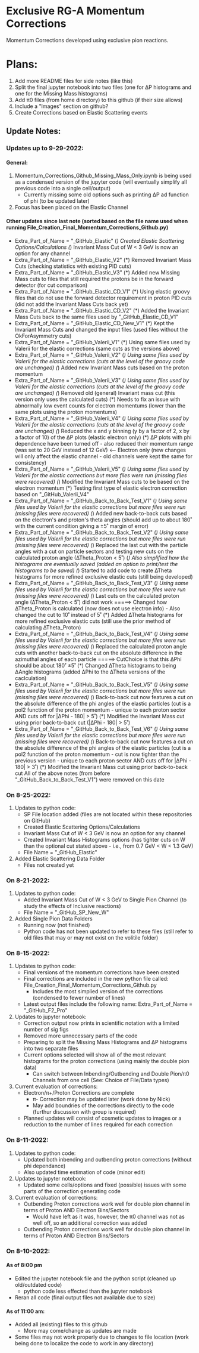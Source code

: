# Exclusive RG-A Momentum Corrections
Momentum Corrections developed using exclusive pion reactions.


# Plans:
1) Add more README files for side notes (like this)
2) Split the final jupyter notebook into two files (one for ∆P histograms and one for the Missing Mass histograms)
3) Add π0 files (from home directory) to this github (if their size allows)
4) Include a "Images" section on github?
5) Create Corrections based on Elastic Scattering events

## Update Notes:


### Updates up to 9-29-2022:
#### General:
1) Momentum_Corrections_Github_Missing_Mass_Only.ipynb is being used as a condensed version of the jupyter code (will eventually simplify all previous code into a single cell/output)
    * Currently missing some old options such as printing ∆P ad function of phi (to be updated later)
2) Focus has been placed on the Elastic Channel
#### Other updates since last note (sorted based on the file name used when running File_Creation_Final_Momentum_Corrections_Github.py)
* Extra_Part_of_Name = "_GitHub_Elastic"
    (*) Created Elastic Scattering Options/Calculations
    (*) Invariant Mass Cut of W < 3 GeV is now an option for any channel
* Extra_Part_of_Name = "_GitHub_Elastic_V2"
    (*) Removed Invariant Mass Cuts (checking statistics with existing PID cuts)
* Extra_Part_of_Name = "_GitHub_Elastic_V3"
    (*) Added new Missing Mass cuts to files that still required the protons be in the forward detector (for cut comparison)
* Extra_Part_of_Name = "_GitHub_Elastic_CD_V1"
    (*) Using elastic groovy files that do not use the forward detector requirement in proton PID cuts (did not add the Invariant Mass Cuts back yet)
* Extra_Part_of_Name = "_GitHub_Elastic_CD_V2"
    (*) Added the Invariant Mass Cuts back to the same files used by "_GitHub_Elastic_CD_V1"
* Extra_Part_of_Name = "_GitHub_Elastic_CD_New_V1"
    (*) Kept the Invariant Mass Cuts and changed the input files (used files without the OkForAsymmetry cuts)
* Extra_Part_of_Name = "_GitHub_Valerii_V1"
    (*) Using same files used by Valerii for the elastic corrections (same cuts as the versions above)
* Extra_Part_of_Name = "_GitHub_Valerii_V2"
    (*) Using same files used by Valerii for the elastic corrections (cuts at the level of the groovy code are unchanged)
    (*) Added new Invariant Mass cuts based on the proton momentum
* Extra_Part_of_Name = "_GitHub_Valerii_V3"
    (*) Using same files used by Valerii for the elastic corrections (cuts at the level of the groovy code are unchanged)
    (*) Removed old (general) Invariant mass cut (this version only uses the calculated cuts)
    (*) Needs to fix an issue with abnormally low event counts for electron momentums (lower than the same plots using the proton momentums)
* Extra_Part_of_Name = "_GitHub_Valerii_V4"
    (*) Using same files used by Valerii for the elastic corrections (cuts at the level of the groovy code are unchanged)
    (*) Reduced the x and y binning (y by a factor of 2, x by a factor of 10) of the ∆P plots (elastic electron only)
    (*) ∆P plots with phi dependence have been turned off - also reduced their momentum range (was set to 20 GeV instead of 12 GeV) <-- Electron only (new changes will only affect the elastic channel - old channels were kept the same for consistency) 
* Extra_Part_of_Name = "_GitHub_Valerii_V5"
    (*) Using same files used by Valerii for the elastic corrections but more files were run (missing files were recovered)
    (*) Modified the Invariant Mass cuts to be based on the electron momentum
    (*) Testing first type of elastic electron correction based on "_GitHub_Valerii_V4"
* Extra_Part_of_Name = "_GitHub_Back_to_Back_Test_V1"
    (*) Using same files used by Valerii for the elastic corrections but more files were run (missing files were recovered)
    (*) Added new back-to-back cuts based on the electron's and proton's theta angles (should add up to about 180˚ with the current condition giving a ±5˚ margin of error)
* Extra_Part_of_Name = "_GitHub_Back_to_Back_Test_V2"
    (*) Using same files used by Valerii for the elastic corrections but more files were run (missing files were recovered)
    (*) Replaced the last cut with the particle angles with a cut on particle sectors and testing new cuts on the calculated proton angle (∆Theta_Proton < 5˚)
    (*) Also simplified how the histograms are eventually saved (added an option to print/test the histograms to be saved)
    (*) Started to add code to create ∆Theta histograms for more refined exclusive elastic cuts (still being developed)
* Extra_Part_of_Name = "_GitHub_Back_to_Back_Test_V3"
    (*) Using same files used by Valerii for the elastic corrections but more files were run (missing files were recovered)
    (*) Last cuts on the calculated proton angle (∆Theta_Proton < 5˚) did not work =====> Changed how ∆Theta_Proton is calculated (now does not use electron info) - Also changed the cut to 10˚ instead of 5˚
    (*) Added ∆Theta histograms for more refined exclusive elastic cuts (still use the prior method of calculating ∆Theta_Proton)
* Extra_Part_of_Name = "_GitHub_Back_to_Back_Test_V4"
    (*) Using same files used by Valerii for the elastic corrections but more files were run (missing files were recovered)
    (*) Replaced the calculated proton angle cuts with another back-to-back cut on the absolute difference in the azimuthal angles of each particle =====> CutChoice is that this ∆Phi should be about 180˚ ±5˚
    (*) Changed ∆Theta histograms to being ∆Angle histograms (added ∆Phi to the ∆Theta versions of the caclculation)
* Extra_Part_of_Name = "_GitHub_Back_to_Back_Test_V5"
    (*) Using same files used by Valerii for the elastic corrections but more files were run (missing files were recovered)
    (*) Back-to-back cut now features a cut on the absolute difference of the phi angles of the elastic particles (cut is a pol2 function of the proton momentum - unique to each proton sector AND cuts off for |∆Phi - 180| > 5˚)
    (*) Modified the Invariant Mass cut using prior back-to-back cut (|∆Phi - 180| > 5˚)
* Extra_Part_of_Name = "_GitHub_Back_to_Back_Test_V6"
    (*) Using same files used by Valerii for the elastic corrections but more files were run (missing files were recovered)
    (*) Back-to-back cut now features a cut on the absolute difference of the phi angles of the elastic particles (cut is a pol2 function of the proton momentum - cut is now tighter than the previous version - unique to each proton sector AND cuts off for |∆Phi - 180| > 3˚)
    (*) Modified the Invariant Mass cut using prior back-to-back cut
All of the above notes (from before "_GitHub_Back_to_Back_Test_V1") were removed on this date



### On 8-25-2022:
1) Updates to python code:
    * SP File location added (files are not located within these repositories on GitHub)
    * Created Elastic Scattering Options/Calculations
    * Invariant Mass Cut of W < 3 GeV is now an option for any channel
    * Created Invariant Mass Histograms options (has tighter cuts on W than the optional cut stated above - i.e., from 0.7 GeV < W < 1.3 GeV)
    * File Name = "_GitHub_Elastic"
2) Added Elastic Scattering Data Folder
    * Files not created yet



### On 8-21-2022:
1) Updates to python code:
    * Added Invariant Mass Cut of W < 3 GeV to Single Pion Channel (to study the effects of Inclusive reactions)
    * File Name = "_GitHub_SP_New_W"
2) Added Single Pion Data Folders
    * Running now (not finished)
    * Python code has not been updated to refer to these files (still refer to old files that may or may not exist on the volitile folder)
    
    

### On 8-15-2022:
1) Updates to python code:
    * Final versions of the momentum corrections have been created
    * Final corrections are included in the new python file called: File_Creation_Final_Momentum_Corrections_Github.py
        * Includes the most simplied version of the corrections (condensed to fewer number of lines)
    * Latest output files include the following name: Extra_Part_of_Name = "_GitHub_F2_Pro"
2) Updates to jupyter notebook:
    * Correction output now prints in scientific notation with a limited number of sig figs
    * Removed more unnecessary parts of the code
    * Preparing to split the Missing Mass Histograms and ∆P histograms into two separate files
    * Current options selected will show all of the most relevant histograms for the proton corrections (using mainly the double pion data)
        * Can switch between Inbending/Outbending and Double Pion/π0 Channels from one cell (See: Choice of File/Data types)
3) Current evaluation of corrections:
    * Electron/π+/Proton Corrections are complete
        * π- Correction may be updated later (work done by Nick)
        * May add boundries of the corrections directly to the code (furthur discussion with group is required)
    * Planned updates will consist of cosmetic updates to images or a reduction to the number of lines required for each correction
        
    

### On 8-11-2022:
1) Updates to python code:
    * Updated both inbending and outbending proton corrections (without phi dependance)
    * Also updated time estimation of code (minor edit)
2) Updates to jupyter notebook:
    * Updated some cells/options and fixed (possible) issues with some parts of the correction generating code
3) Current evaluation of corrections:
    * Outbending Proton corrections work well for double pion channel in terms of Proton AND Electron Bins/Sectors
        * Would have left as it was, however, the π0 channel was not as well off, so an additional correction was added
    * Outbending Proton corrections work well for double pion channel in terms of Proton AND Electron Bins/Sectors

### On 8-10-2022:
#### As of 8:00 pm
* Edited the jupyter notebook file and the python script (cleaned up old/outdated code)
    * python code less effected than the jupyter notebook
* Reran all code (final output files not available due to size)
#### As of 11:00 am:
* Added all (existing) files to this github
    * More may come/change as updates are made
* Some files may not work properly due to changes to file location (work being done to localize the code to work in any directory)





